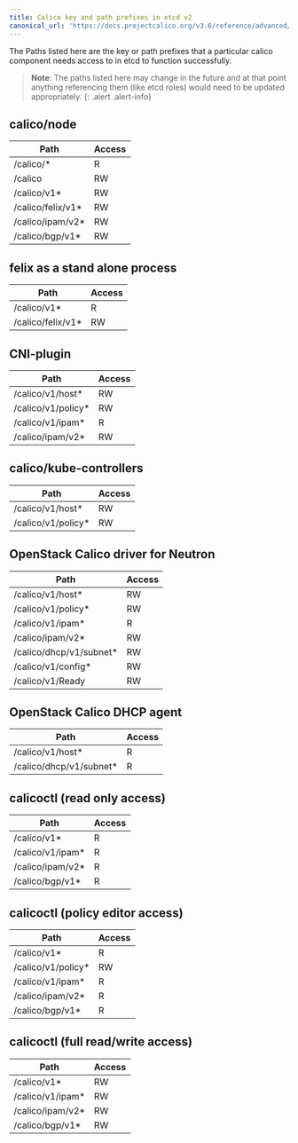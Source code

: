 ```yaml
---
title: Calico key and path prefixes in etcd v2
canonical_url: 'https://docs.projectcalico.org/v3.6/reference/advanced/etcd-rbac/calico-etcdv3-paths'
---
```


The Paths listed here are the key or path prefixes that a particular calico
component needs access to in etcd to function successfully.

> **Note**: The paths listed here may change in the future and at that point anything
> referencing them (like etcd roles) would need to be updated appropriately.
{: .alert .alert-info}


## calico/node

| Path                       | Access |
|----------------------------|--------|
| /calico/\*                 |   R    |
| /calico                    |   RW   |
| /calico/v1\*               |   RW   |
| /calico/felix/v1\*         |   RW   |
| /calico/ipam/v2\*          |   RW   |
| /calico/bgp/v1\*           |   RW   |

## felix as a stand alone process

| Path                       | Access |
|----------------------------|--------|
| /calico/v1\*               |   R    |
| /calico/felix/v1\*         |   RW   |

## CNI-plugin

| Path                       | Access |
|----------------------------|--------|
| /calico/v1/host\*          |   RW   |
| /calico/v1/policy\*        |   RW   |
| /calico/v1/ipam\*          |   R    |
| /calico/ipam/v2\*          |   RW   |

## calico/kube-controllers

| Path                       | Access |
|----------------------------|--------|
| /calico/v1/host\*          |   RW   |
| /calico/v1/policy\*        |   RW   |

## OpenStack Calico driver for Neutron

| Path                       | Access |
|----------------------------|--------|
| /calico/v1/host\*          |   RW   |
| /calico/v1/policy\*        |   RW   |
| /calico/v1/ipam\*          |   R    |
| /calico/ipam/v2\*          |   RW   |
| /calico/dhcp/v1/subnet\*   |   RW   |
| /calico/v1/config\*        |   RW   |
| /calico/v1/Ready           |   RW   |

## OpenStack Calico DHCP agent

| Path                       | Access |
|----------------------------|--------|
| /calico/v1/host\*          |   R    |
| /calico/dhcp/v1/subnet\*   |   R    |


## calicoctl (read only access)

| Path                       | Access |
|----------------------------|--------|
| /calico/v1\*               |   R    |
| /calico/v1/ipam\*          |   R    |
| /calico/ipam/v2\*          |   R    |
| /calico/bgp/v1\*           |   R    |

## calicoctl (policy editor access)

| Path                       | Access |
|----------------------------|--------|
| /calico/v1\*               |   R    |
| /calico/v1/policy\*        |   RW   |
| /calico/v1/ipam\*          |   R    |
| /calico/ipam/v2\*          |   R    |
| /calico/bgp/v1\*           |   R    |

## calicoctl (full read/write access)

| Path                       | Access |
|----------------------------|--------|
| /calico/v1\*               |   RW   |
| /calico/v1/ipam\*          |   RW   |
| /calico/ipam/v2\*          |   RW   |
| /calico/bgp/v1\*           |   RW   |
